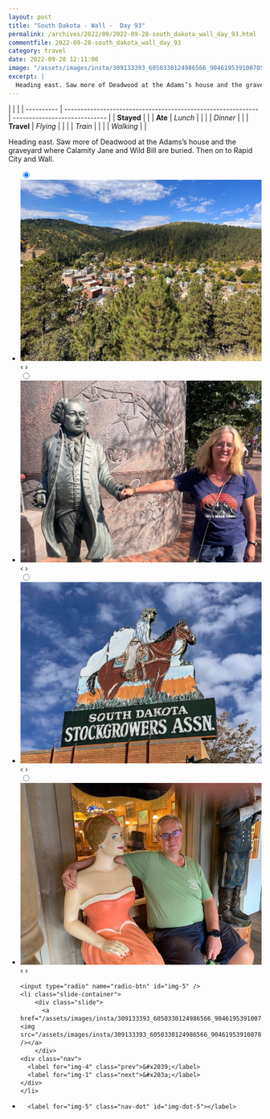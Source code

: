 ```yaml
---
layout: post
title: "South Dakota - Wall -  Day 93"
permalink: /archives/2022/09/2022-09-28-south_dakota_wall_day_93.html
commentfile: 2022-09-28-south_dakota_wall_day_93
category: travel
date: 2022-09-28 12:11:00
image: "/assets/images/insta/309133393_6050330124986566_9046195391007050626_n_17939561039215796.jpg"
excerpt: |
  Heading east. Saw more of Deadwood at the Adams’s house and the graveyard where Calamity Jane and Wild Bill are buried. Then on to Rapid City and Wall.
---
```


|            |                                                              |
| ---------- | ------------------------------------------------------------ | ----------------------------- |
| **Stayed** |  |
| **Ate**    | _Lunch_                                                      |          |
|            | _Dinner_                                                     |          |
| **Travel** | _Flying_                                                     |          |
|            | _Train_                                                      |          |
|            | _Walking_                                                    |          |


Heading east. Saw more of Deadwood at the Adams’s house and the graveyard where Calamity Jane and Wild Bill are buried. Then on to Rapid City and Wall.


<ul class="slides">
    <input type="radio" name="radio-btn" id="img-1" checked="checked" />
    <li class="slide-container">
        <div class="slide">
          <a href="/assets/images/insta/309245223_810000420335099_559590444037397741_n_17847968126834199.jpg"><img src="/assets/images/insta/309245223_810000420335099_559590444037397741_n_17847968126834199.jpg" /></a>
        </div>
    <div class="nav">
      <label for="img-5" class="prev">&#x2039;</label>
      <label for="img-2" class="next">&#x203a;</label>
    </div>
    </li>
        <input type="radio" name="radio-btn" id="img-2"  />
    <li class="slide-container">
        <div class="slide">
          <a href="/assets/images/insta/309017230_193514523131942_8607962857386581035_n_17957405917929295.jpg"><img src="/assets/images/insta/309017230_193514523131942_8607962857386581035_n_17957405917929295.jpg" /></a>
        </div>
    <div class="nav">
      <label for="img-1" class="prev">&#x2039;</label>
      <label for="img-3" class="next">&#x203a;</label>
    </div>
    </li>
        <input type="radio" name="radio-btn" id="img-3"  />
    <li class="slide-container">
        <div class="slide">
          <a href="/assets/images/insta/309396966_846694946466822_2379530197076218306_n_18045125938368272.jpg"><img src="/assets/images/insta/309396966_846694946466822_2379530197076218306_n_18045125938368272.jpg" /></a>
        </div>
    <div class="nav">
      <label for="img-2" class="prev">&#x2039;</label>
      <label for="img-4" class="next">&#x203a;</label>
    </div>
    </li>
        <input type="radio" name="radio-btn" id="img-4"  />
    <li class="slide-container">
        <div class="slide">
          <a href="/assets/images/insta/308894184_5508998439219806_209926880648856124_n_17939978471233024.jpg"><img src="/assets/images/insta/308894184_5508998439219806_209926880648856124_n_17939978471233024.jpg" /></a>
        </div>
    <div class="nav">
      <label for="img-3" class="prev">&#x2039;</label>
      <label for="img-5" class="next">&#x203a;</label>
    </div>
    </li>
    
    <input type="radio" name="radio-btn" id="img-5" />
    <li class="slide-container">
        <div class="slide">
          <a href="/assets/images/insta/309133393_6050330124986566_9046195391007050626_n_17939561039215796.jpg"><img src="/assets/images/insta/309133393_6050330124986566_9046195391007050626_n_17939561039215796.jpg" /></a>
        </div>
    <div class="nav">
      <label for="img-4" class="prev">&#x2039;</label>
      <label for="img-1" class="next">&#x203a;</label>
    </div>
    </li>
			
<li class="nav-dots">
      <label for="img-1" class="nav-dot" id="img-dot-1"></label>
      <label for="img-2" class="nav-dot" id="img-dot-2"></label>
      <label for="img-3" class="nav-dot" id="img-dot-3"></label>
      <label for="img-4" class="nav-dot" id="img-dot-4"></label>

      <label for="img-5" class="nav-dot" id="img-dot-5"></label>

</li>
</ul>        
             

		